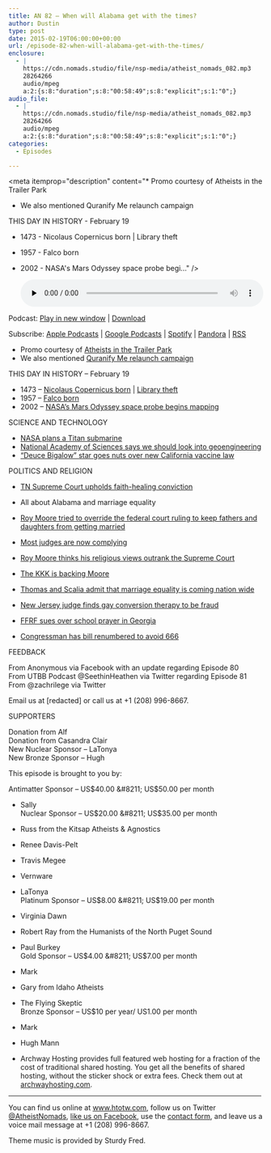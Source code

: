 ```yaml
---
title: AN 82 – When will Alabama get with the times?
author: Dustin
type: post
date: 2015-02-19T06:00:00+00:00
url: /episode-82-when-will-alabama-get-with-the-times/
enclosure:
  - |
    https://cdn.nomads.studio/file/nsp-media/atheist_nomads_082.mp3
    28264266
    audio/mpeg
    a:2:{s:8:"duration";s:8:"00:58:49";s:8:"explicit";s:1:"0";}
audio_file:
  - |
    https://cdn.nomads.studio/file/nsp-media/atheist_nomads_082.mp3
    28264266
    audio/mpeg
    a:2:{s:8:"duration";s:8:"00:58:49";s:8:"explicit";s:1:"0";}
categories:
  - Episodes

---
```

<div itemscope itemtype="http://schema.org/AudioObject">
  <meta itemprop="name" content="Episode 82 &#8211; When will Alabama get with the times?" />
  
  <meta itemprop="uploadDate" content="2015-02-18T23:00:00-07:00" />
  
  <meta itemprop="encodingFormat" content="audio/mpeg" />
  
  <meta itemprop="duration" content="PT58M49S" />
  
  <meta itemprop="description" content="* Promo courtesy of Atheists in the Trailer Park
* We also mentioned Quranify Me relaunch campaign

THIS DAY IN HISTORY - February 19

* 1473 - Nicolaus Copernicus born | Library theft
* 1957 - Falco born
* 2002 - NASA's Mars Odyssey space probe begi..." />
  
  <meta itemprop="contentUrl" content="https://dts.podtrac.com/redirect.mp3/cdn.nomads.studio/file/nsp-media/atheist_nomads_082.mp3" />
  
  <meta itemprop="contentSize" content="27.0" />
  </p> 
  
  <div class="powerpress_player" id="powerpress_player_8337">
    <audio class="wp-audio-shortcode" id="audio-5156-81" preload="none" style="width: 100%;" controls="controls"><source type="audio/mpeg" src="https://dts.podtrac.com/redirect.mp3/cdn.nomads.studio/file/nsp-media/atheist_nomads_082.mp3?_=81" /><a href="https://dts.podtrac.com/redirect.mp3/cdn.nomads.studio/file/nsp-media/atheist_nomads_082.mp3">https://dts.podtrac.com/redirect.mp3/cdn.nomads.studio/file/nsp-media/atheist_nomads_082.mp3</a></audio>
  </div>
</div>

<p class="powerpress_links powerpress_links_mp3">
  Podcast: <a href="https://dts.podtrac.com/redirect.mp3/cdn.nomads.studio/file/nsp-media/atheist_nomads_082.mp3" class="powerpress_link_pinw" target="_blank" title="Play in new window" onclick="return powerpress_pinw('https://htotw.com/?powerpress_pinw=5156-podcast');" rel="nofollow">Play in new window</a> | <a href="https://dts.podtrac.com/redirect.mp3/cdn.nomads.studio/file/nsp-media/atheist_nomads_082.mp3" class="powerpress_link_d" title="Download" rel="nofollow" download="atheist_nomads_082.mp3">Download</a>
</p>

<p class="powerpress_links powerpress_subscribe_links">
  Subscribe: <a href="https://podcasts.apple.com/us/podcast/humanists-take-on-the-world/id530050098?mt=2&ls=1" class="powerpress_link_subscribe powerpress_link_subscribe_itunes" target="_blank" title="Subscribe on Apple Podcasts" rel="nofollow">Apple Podcasts</a> | <a href="https://www.google.com/podcasts?feed=aHR0cDovL2F0aGVpc3Rub21hZHMubGlic3luLmNvbS9yc3M%3D" class="powerpress_link_subscribe powerpress_link_subscribe_googleplay" target="_blank" title="Subscribe on Google Podcasts" rel="nofollow">Google Podcasts</a> | <a href="https://open.spotify.com/show/3LzK2xZGike6Tc1GEMtMbr?si=LieN9SNuTpq96smuaUsH8A" class="powerpress_link_subscribe powerpress_link_subscribe_spotify" target="_blank" title="Subscribe on Spotify" rel="nofollow">Spotify</a> | <a href="https://www.pandora.com/podcast/atheist-nomads/PC:10122?corr=62071012&part=ug" class="powerpress_link_subscribe powerpress_link_subscribe_pandora" target="_blank" title="Subscribe on Pandora" rel="nofollow">Pandora</a> | <a href="https://htotw.com/feed/podcast/" class="powerpress_link_subscribe powerpress_link_subscribe_rss" target="_blank" title="Subscribe via RSS" rel="nofollow">RSS</a>
</p>

* Promo courtesy of <a href="http://tparkatheist.blogspot.com/" target="_blank" rel="noopener">Atheists in the Trailer Park</a>  
* We also mentioned [Quranify Me relaunch campaign][1]

THIS DAY IN HISTORY &#8211; February 19

* 1473 &#8211; <a href="http://en.wikipedia.org/wiki/Nicolaus_Copernicus" target="_blank" rel="noopener">Nicolaus Copernicus born</a> | <a href="http://www.9news.com.au/world/2015/02/15/03/09/stolen-books-by-copernicus-and-galileo-returned-to-library&quot;" target="_blank" rel="noopener">Library theft</a>  
* 1957 &#8211; <a href="http://en.wikipedia.org/wiki/Falco_%28musician%29" target="_blank" rel="noopener">Falco born</a>  
* 2002 &#8211; <a href="http://en.wikipedia.org/wiki/2001_Mars_Odyssey" target="_blank" rel="noopener">NASA&#8217;s Mars Odyssey space probe begins mapping</a>

SCIENCE AND TECHNOLOGY

* <a href="http://www.newkerala.com/news/2015/fullnews-19245.html" target="_blank" rel="noopener">NASA plans a Titan submarine</a>  
* <a href="http://www.cbc.ca/m/news/technology/geoengineering-to-cool-the-earth-nas-proposes-a-serious-look-1.2953100" target="_blank" rel="noopener">National Academy of Sciences says we should look into geoengineering</a>  
* <a href="http://www.10news.com/news/local-politician-goes-toe-to-toe-with-deuce-bigalow-actor-over-proposed-changes-to-vaccination-law" target="_blank" rel="noopener">“Deuce Bigalow” star goes nuts over new California vaccine law</a>

POLITICS AND RELIGION

* <a href="http://www.tennessean.com/story/news/2015/02/13/supreme-court-faith-healing-law-stands/23385613/" target="_blank" rel="noopener">TN Supreme Court upholds faith-healing conviction</a>

* All about Alabama and marriage equality

* <a href="http://www.rawstory.com/rs/2015/02/alabamas-roy-moore-i-blocked-gay-marriages-because-father-daughter-weddings-were-next/" target="_blank" rel="noopener">Roy Moore tried to override the federal court ruling to keep fathers and daughters from getting married</a>  
* <a href="http://www.nytimes.com/2015/02/14/us/most-alabama-counties-are-granting-same-sex-marriage-licenses.html" target="_blank" rel="noopener">Most judges are now complying</a>  
* <a href="http://www.rawstory.com/rs/2015/02/roy-moore-if-supreme-court-changes-gods-organic-law-on-marriage-i-would-not-be-bound-thereby/" target="_blank" rel="noopener">Roy Moore thinks his religious views outrank the Supreme Court</a>  
* <a href="http://www.salon.com/2015/02/14/kkk_issues_call_to_arms_over_alabama_same_sex_marriage_ruling_partner/" target="_blank" rel="noopener">The KKK is backing Moore</a>  
* <a href="http://www.slate.com/blogs/outward/2015/02/09/the_supreme_court_just_admitted_it_s_going_to_rule_for_gay_marriage.html" target="_blank" rel="noopener">Thomas and Scalia admit that marriage equality is coming nation wide</a>

* <a href="http://www.nj.com/politics/index.ssf/2015/02/therapists_who_say_homosexuality_can_be_cured_are.html" target="_blank" rel="noopener">New Jersey judge finds gay conversion therapy to be fraud</a>  
* <a href="http://ffrf.org/news/news-releases/item/22342-ffrf-sues-over-egregious-school-prayer-in-swainsboro-ga" target="_blank" rel="noopener">FFRF sues over school prayer in Georgia</a>  
* <a href="http://thehill.com/policy/energy-environment/231787-republican-avoids-apocalyptic-666" target="_blank" rel="noopener">Congressman has bill renumbered to avoid 666</a>

FEEDBACK

From Anonymous via Facebook with an update regarding Episode 80  
From UTBB Podcast @SeethinHeathen via Twitter regarding Episode 81  
From @zachrilege via Twitter

Email us at [redacted] or call us at +1 (208) 996-8667.

SUPPORTERS

Donation from Alf  
Donation from Casandra Clair  
New Nuclear Sponsor &#8211; LaTonya  
New Bronze Sponsor &#8211; Hugh

This episode is brought to you by:

Antimatter Sponsor &#8211; US$40.00 &#8211; US$50.00 per month  
* Sally  
Nuclear Sponsor &#8211; US$20.00 &#8211; US$35.00 per month  
* Russ from the Kitsap Atheists & Agnostics  
* Renee Davis-Pelt  
* Travis Megee  
* Vernware  
* LaTonya  
Platinum Sponsor &#8211; US$8.00 &#8211; US$19.00 per month  
* Virginia Dawn  
* Robert Ray from the Humanists of the North Puget Sound  
* Paul Burkey  
Gold Sponsor &#8211; US$4.00 &#8211; US$7.00 per month  
* Mark  
* Gary from Idaho Atheists  
* The Flying Skeptic  
Bronze Sponsor &#8211; US$10 per year/ US1.00 per month  
* Mark  
* Hugh Mann

* Archway Hosting provides full featured web hosting for a fraction of the cost of traditional shared hosting. You get all the benefits of shared hosting, without the sticker shock or extra fees. Check them out at <a href="http://archwayhosting.com/" target="_blank" rel="noopener">archwayhosting.com</a>.

<hr width="500" />

You can find us online at <a href="https://www.htotw.com/" target="_blank" rel="noopener">www.htotw.com</a>, follow us on Twitter <a href="https://htotw.com/twitter" target="_blank" rel="noopener">@AtheistNomads</a>, <a href="https://htotw.com/facebook" target="_blank" rel="noopener">like us on Facebook</a>, use the [contact form](https://htotw.com/contact), and leave us a voice mail message at +1 (208) 996-8667.

Theme music is provided by Sturdy Fred.

 [1]: http://teespring.com/fairiesbeforefacts